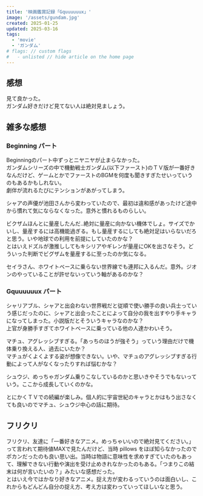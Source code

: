 ```yaml
---
title: '映画鑑賞記録「Gquuuuuux」'
image: '/assets/gundam.jpg'
created: 2025-01-25
updated: 2025-03-16
tags:
  - 'movie'
  - 'ガンダム'
# flags: // custom flags
#   - unlisted // hide article on the home page
---
```

## 感想  

見て良かった。  
ガンダム好きだけど見てない人は絶対見ましょう。  

## 雑多な感想  

### Beginning パート  

Beginningのパート中ずっとニヤニヤが止まらなかった。  
ガンダムシリーズの中で機動戦士ガンダム(以下ファースト)のＴＶ版が一番好きなんだけど、ゲームとかでファーストのBGMを何度も聞きすぎたせいっていうのもあるかもしれない。  
劇伴が流れるたびにテンションがあがってしまう。  

シャアの声優が池田さんから変わっていたので、最初は違和感があったけど途中から慣れて気にならなくなった。意外と慣れるものらしい。  

ビクザムほんとに量産したんだ..絶対に量産に向かない機体でしょ。サイズでかいし、量産するには高機能過ぎる。もし量産するにしても絶対足はいらないだろと思う。いや地球での利用を前提にしていたのかな？  
とはいえドズルが激推ししてもキシリアやギレンが量産にOKを出さなそう。どういった判断でビグザムを量産するに至ったのか気になる。  

セイラさん、ホワイトベースに乗らない世界線でも連邦に入るんだ。意外。ジオンのやっていることが許せないっていう軸があるのかな？  

### Gquuuuuux パート  

シャリアブル、シャアと出会わない世界戦だと従順で使い勝手の良い兵士っていう感じだったのに、シャアと出会ったことによって自分の我を出すやり手キャラになってしまった。小説版だとそういうキャラなのかな？  
上官が身勝手すぎてホワイトベースに乗っている他の人達かわいそう。  

マチュ、アグレッシブすぎる。「あっちのほうが強そう」っていう理由だけで機体乗り換える人、過去にいたか？  
マチュがくよくよする姿が想像できない。いや、マチュのアグレッシブすぎる行動によって人がなくなったりすれば悩むかな？  

シュウジ、めっちゃガンダム乗りこなしているのかと思いきやそうでもないっていう。ここから成長していくのかな。  

とにかくＴＶでの続編が楽しみ。個人的に宇宙世紀のキャラとかはもう出さなくても良いのでマチュ、シュウジ中心の話に期待。  

## フリクリ  

フリクリ、友達に「一番好きなアニメ。めっちゃいいので絶対見てください。」って言われて期待値MAXで見たんだけど、当時 pillows をほぼ知らなかったのでポカンだったのも良い思い出。当時は物語に意味性を求めすぎていたのもあって、理解できない行動や演出を受け止めきれなかったのもある。「つまりこの結末は何が言いたいの？」みたいな感想だった。  
とはいえ今ではかなり好きなアニメ。捉え方が変わるっていうのは面白いし、これからもどんどん自分の捉え方、考え方は変わっていってほしいなと思う。  
